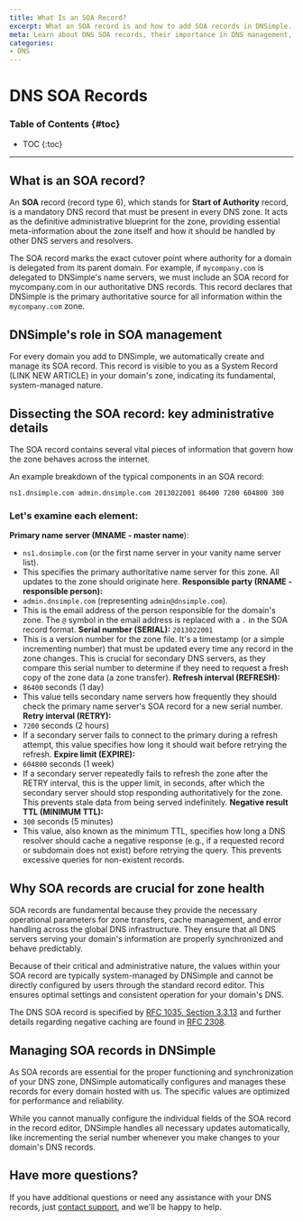 ```yaml
---
title: What Is an SOA Record?
excerpt: What an SOA record is and how to add SOA records in DNSimple.
meta: Learn about DNS SOA records, their importance in DNS management, and how to easily add and configure them in DNSimple for optimal domain performance.
categories:
- DNS
---
```


# DNS SOA Records

### Table of Contents {#toc}

* TOC
{:toc}

---

## What is an SOA record?
An **SOA** record (record type 6), which stands for **Start of Authority** record, is a mandatory DNS record that must be present in every DNS zone. It acts as the definitive administrative blueprint for the zone, providing essential meta-information about the zone itself and how it should be handled by other DNS servers and resolvers.

The SOA record marks the exact cutover point where authority for a domain is delegated from its parent domain. For example, if `mycompany.com` is delegated to DNSimple's name servers, we must include an SOA record for mycompany.com in our authoritative DNS records. This record declares that DNSimple is the primary authoritative source for all information within the `mycompany.com` zone.

## DNSimple's role in SOA management
For every domain you add to DNSimple, we automatically create and manage its SOA record. This record is visible to you as a System Record (LINK NEW ARTICLE) in your domain's zone, indicating its fundamental, system-managed nature.

## Dissecting the SOA record: key administrative details
The SOA record contains several vital pieces of information that govern how the zone behaves across the internet.

An example breakdown of the typical components in an SOA record:

```
ns1.dnsimple.com admin.dnsimple.com 2013022001 86400 7200 604800 300
```

### Let's examine each element:
**Primary name server (MNAME - master name**):
- `ns1.dnsimple.com` (or the first name server in your vanity name server list).
- This specifies the primary authoritative name server for this zone. All updates to the zone should originate here.
**Responsible party (RNAME - responsible person):**
- `admin.dnsimple.com` (representing `admin@dnsimple.com`).
- This is the email address of the person responsible for the domain's zone. The `@` symbol in the email address is replaced with a `.` in the SOA record format.
**Serial number (SERIAL):**
`2013022001`
- This is a version number for the zone file. It's a timestamp (or a simple incrementing number) that must be updated every time any record in the zone changes. This is crucial for secondary DNS servers, as they compare this serial number to determine if they need to request a fresh copy of the zone data (a zone transfer).
**Refresh interval (REFRESH):**
- `86400` seconds (1 day)
- This value tells secondary name servers how frequently they should check the primary name server's SOA record for a new serial number.
**Retry interval (RETRY):**
- `7200` seconds (2 hours)
- If a secondary server fails to connect to the primary during a refresh attempt, this value specifies how long it should wait before retrying the refresh.
**Expire limit (EXPIRE):**
- `604800` seconds (1 week)
- If a secondary server repeatedly fails to refresh the zone after the RETRY interval, this is the upper limit, in seconds, after which the secondary server should stop responding authoritatively for the zone. This prevents stale data from being served indefinitely.
**Negative result TTL (MINIMUM TTL):**
- `300` seconds (5 minutes)
- This value, also known as the minimum TTL, specifies how long a DNS resolver should cache a negative response (e.g., if a requested record or subdomain does not exist) before retrying the query. This prevents excessive queries for non-existent records.

## Why SOA records are crucial for zone health
SOA records are fundamental because they provide the necessary operational parameters for zone transfers, cache management, and error handling across the global DNS infrastructure. They ensure that all DNS servers serving your domain's information are properly synchronized and behave predictably.

Because of their critical and administrative nature, the values within your SOA record are typically system-managed by DNSimple and cannot be directly configured by users through the standard record editor. This ensures optimal settings and consistent operation for your domain's DNS.

The DNS SOA record is specified by [RFC 1035, Section 3.3.13](https://datatracker.ietf.org/doc/html/rfc1035%23section-3.3.13) and further details regarding negative caching are found in [RFC 2308](https://datatracker.ietf.org/doc/html/rfc2308).

## Managing SOA records in DNSimple
As SOA records are essential for the proper functioning and synchronization of your DNS zone, DNSimple automatically configures and manages these records for every domain hosted with us. The specific values are optimized for performance and reliability.

While you cannot manually configure the individual fields of the SOA record in the record editor, DNSimple handles all necessary updates automatically, like incrementing the serial number whenever you make changes to your domain's DNS records.

## Have more questions?
If you have additional questions or need any assistance with your DNS records, just [contact support](https://dnsimple.com/feedback), and we'll be happy to help.
